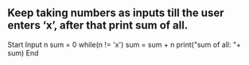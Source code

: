 ## Keep taking numbers as inputs till the user enters ‘x’, after that print sum of all.

Start
    Input n
    sum = 0
    while(n != 'x')
        sum = sum + n
    print("sum of all: "+ sum)
End